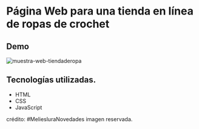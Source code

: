 # Página Web para una tienda en línea de ropas de crochet

## Demo

![muestra-web-tiendaderopa](https://github.com/user-attachments/assets/256365ac-e78a-45d8-ba3f-263eaf3ad6b4)


## Tecnologías utilizadas.
- HTML
- CSS
- JavaScript




crédito: #MeliesluraNovedades imagen reservada.
